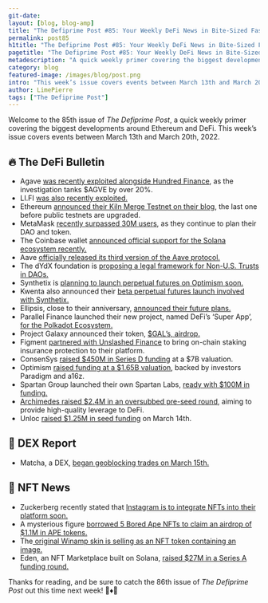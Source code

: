 ```yaml
---
git-date:
layout: [blog, blog-amp]
title: "The Defiprime Post #85: Your Weekly DeFi News in Bite-Sized Fashion"
permalink: post85
h1title: "The Defiprime Post #85: Your Weekly DeFi News in Bite-Sized Fashion"
pagetitle: "The Defiprime Post #85: Your Weekly DeFi News in Bite-Sized Fashion"
metadescription: "A quick weekly primer covering the biggest developments around Ethereum and DeFi. This week’s issue covers events between March 13th and March 20th, 2022"
category: blog
featured-image: /images/blog/post.png
intro: "This week’s issue covers events between March 13th and March 20th, 2022"
author: LimePierre
tags: ["The Defiprime Post"]
---
```


Welcome to the 85th issue of _The Defiprime Post_, a quick weekly primer covering the biggest developments around Ethereum and DeFi. This week’s issue covers events between March 13th and March 20th, 2022.


## 🔥 The DeFi Bulletin

* Agave [was recently exploited alongside Hundred Finance](https://www.coindesk.com/business/2022/03/15/defi-lending-protocol-agave-plunges-over-20-amid-exploit-investigation/), as the investigation tanks $AGVE by over 20%.
* LI.FI [was also recently exploited.](https://twitter.com/lifiprotocol/status/1505545992183111681)
* Ethereum [announced their Kiln Merge Testnet on their blog](https://blog.ethereum.org/2022/03/14/kiln-merge-testnet/), the last one before public testnets are upgraded.
* MetaMask [recently surpassed 30M users](https://decrypt.co/95039/metamask-consensys-30-million-users), as they continue to plan their DAO and token. 
* The Coinbase wallet [announced official support for the Solana ecosystem recently. ](https://blog.coinbase.com/coinbase-wallet-introduces-support-for-the-solana-ecosystem-92373de55cdc)
* Aave [officially released its third version of the Aave protocol.](https://aave.mirror.xyz/2TnHYHQRnNhSG56Y4CcssulFArSVqrFbmAdYfU7Kxp0?s=09) 
* The dYdX foundation is [proposing a legal framework for Non-U.S. Trusts in DAOs.](https://dydx.foundation/blog/en/legal-framework-non-us-trusts-in-daos) 
* Synthetix is [planning to launch perpetual futures on Optimism soon. ](https://blog.synthetix.io/synthetix-perpetual-futures/)
* Kwenta also announced their [beta perpetual futures launch involved with Synthetix. ](https://blog.kwenta.io/futures-beta/)
* Ellipsis, close to their anniversary, [announced their future plans.](https://ellipsisfinance.medium.com/a-new-ellipsis-97353377b2b9) 
* Parallel Finance launched their new project, named DeFi’s ‘Super App’, [for the Polkadot Ecosystem. ](https://www.coindesk.com/tech/2022/03/18/parallel-finance-launches-defi-super-app-for-polkadot-crypto-ecosystem/)
* Project Galaxy announced their token, [$GAL’s, airdrop. ](https://blog.galaxy.eco/gal-early-adopters-rewards-9718455d936c)
* Figment [partnered with Unslashed Finance](https://www.figment.io/resources/figment-and-unslashed-insurance-protection) to bring on-chain staking insurance protection to their platform. 
* ConsenSys [raised $450M in Series D funding](https://www.coindesk.com/business/2022/03/15/450m-raise-values-ethereum-builder-consensys-at-7b-as-metamask-tops-30m-users) at a $7B valuation. 
* Optimism [raised funding at a $1.65B valuation](https://techcrunch.com/2022/03/17/paradigm-and-a16z-back-ethereum-scaling-startup-optimism-at-1-65b-valuation/), backed by investors Paradigm and a16z. 
* Spartan Group launched their own Spartan Labs, [ready with $100M in funding. ](https://medium.com/@melodyhe/spartan-group-launches-spartan-labs-with-100m-in-funding-to-build-with-portfolio-companies-and-d19a1df2d45b)
* [Archimedes raised $2.4M in an oversubbed pre-seed round](https://medium.com/@Archimedes_Team/archimedes-raises-2-4m-in-an-oversubscribed-pre-seed-round-to-bring-high-quality-leverage-to-defi-6538a37aba04), aiming to provide high-quality leverage to DeFi. 
* Unloc [raised $1.25M in seed funding](https://unlocnft.medium.com/unloc-raises-1-25m-to-develop-financial-solutions-around-nfts-303657c964bf) on March 14th. 


## 💱 DEX Report

* Matcha, a DEX, [began geoblocking trades on March 15th. ](https://www.theblockcrypto.com/linked/137962/dex-aggregator-matcha-geoblocks-trades-from-russia)


## 💎 NFT News

* Zuckerberg recently stated that [Instagram is to integrate NFTs into their platform soon.](https://www.coindesk.com/business/2022/03/15/mark-zuckerberg-says-nfts-are-coming-soon-to-instagram/) 
* A mysterious figure [borrowed 5 Bored Ape NFTs to claim an airdrop of $1.1M in APE tokens. ](https://www.theblockcrypto.com/post/138410/someone-borrowed-5-bored-apes-to-claim-1-1-million-of-ape-tokens?utm_source=twitter&utm_medium=social&s=09)
* The[ original Winamp skin is selling as an NFT token containing an image.](https://www.theverge.com/2022/3/16/22981109/winamp-music-player-original-skin-sale-nft-crypto-opensea-auction) 
* Eden, an NFT Marketplace built on Solana, [raised $27M in a Series A funding round.](https://www.coindesk.com/business/2022/03/14/solana-based-nft-marketplace-magic-eden-raises-27m-series-a/)  

Thanks for reading, and be sure to catch the 86th issue of _The Defiprime Post_ out this time next week! 👋♦️👋